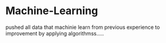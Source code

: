 # Machine-Learning
pushed all data that machinie learn from previous experience to improvement by applying algorithmss.....
